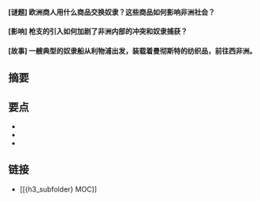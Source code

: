 #### [谜题] 欧洲商人用什么商品交换奴隶？这些商品如何影响非洲社会？


#### [影响] 枪支的引入如何加剧了非洲内部的冲突和奴隶捕获？


#### [故事] 一艘典型的奴隶船从利物浦出发，装载着曼彻斯特的纺织品，前往西非洲。


## 摘要


## 要点

- 
- 
- 

## 链接

- [[{h3_subfolder} MOC]]
